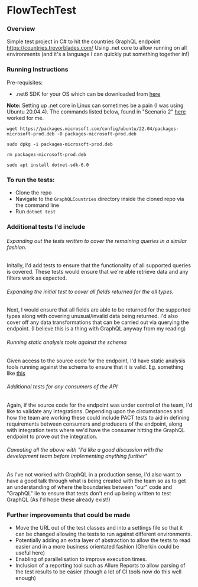 # FlowTechTest

### Overview
Simple test project in C# to hit the countries GraphQL endpoint https://countries.trevorblades.com/ 
Using .net core to allow running on all environments (and it's a language I can quickly put something together in!)


### Running Instructions
Pre-requisites: 
- .net6 SDK for your OS which can be downloaded from [here](https://dotnet.microsoft.com/en-us/download)

**Note:** Setting up .net core in Linux can sometimes be a pain (I was using Ubuntu 20.04.4). The commands listed below, found in "Scenario 2" [here](https://github.com/dotnet/core/issues/7699) worked for me.

`wget https://packages.microsoft.com/config/ubuntu/22.04/packages-microsoft-prod.deb -O packages-microsoft-prod.deb`

`sudo dpkg -i packages-microsoft-prod.deb`

`rm packages-microsoft-prod.deb`

`sudo apt install dotnet-sdk-6.0`


### To run the tests:
- Clone the repo
- Navigate to the `GraphQLCountries` directory inside the cloned repo via the command line
- Run `dotnet test`


### Additional tests I'd include
###### Expanding out the tests written to cover the remaining queries in a similar fashion.
Initally, I'd add tests to ensure that the functionality of all supported queries is covered. These tests would ensure that we're able retrieve data and any filters work as expected.

###### Expanding the initial test to cover all fields returned for the all types.
Next, I would ensure that all fields are able to be returned for the supported types along with covering unusual/invalid data being returned.
I'd also cover off any data transformations that can be carried out via querying the endpoint. (I believe this is a thing with GraphQL anyway from my reading)

###### Running static analysis tools against the schema
Given access to the source code for the endpoint, I'd have static analysis tools running against the schema to ensure that it is valid. Eg. something like [this](https://github.com/cjoudrey/graphql-schema-linter)

###### Additional tests for any consumers of the API 
Again, if the source code for the endpoint was under control of the team, I'd like to validate any integrations. Depending upon the circumstances and how the team are working these could include PACT tests to aid in defining requirements between consumers and producers of the endpoint, along with integration tests where we'd have the consumer hitting the GraphQL endpoint to prove out the integration.

###### Caveating all the above with "I'd like a good discussion with the development team before implementing anything further"
As I've not worked with GraphQL in a production sense, I'd also want to have a good talk through what is being created with the team so as to get an understanding of where the boundaries between "our" code and "GraphQL" lie to ensure that tests don't end up being written to test GraphQL (As I'd hope these already exist!)

### Further improvements that could be made
- Move the URL out of the test classes and into a settings file so that it can be changed allowing the tests to run against different environments.
- Potentially adding an extra layer of abstraction to allow the tests to read easier and in a more business orientated fashion (Gherkin could be useful here)
- Enabling of parallelisation to improve execution times.
- Inclusion of a reporting tool such as Allure Reports to allow parsing of the test results to be easier (though a lot of CI tools now do this well enough)
